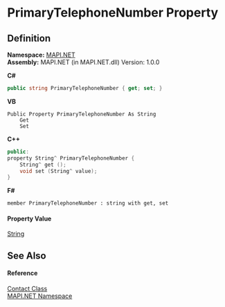 # PrimaryTelephoneNumber Property




## Definition
**Namespace:** <a href="5bef4637-66f8-16d4-e5f4-4d0da57a1538.md">MAPI.NET</a>  
**Assembly:** MAPI.NET (in MAPI.NET.dll) Version: 1.0.0

**C#**
``` C#
public string PrimaryTelephoneNumber { get; set; }
```
**VB**
``` VB
Public Property PrimaryTelephoneNumber As String
	Get
	Set
```
**C++**
``` C++
public:
property String^ PrimaryTelephoneNumber {
	String^ get ();
	void set (String^ value);
}
```
**F#**
``` F#
member PrimaryTelephoneNumber : string with get, set
```



#### Property Value
<a href="https://learn.microsoft.com/dotnet/api/system.string" target="_blank" rel="noopener noreferrer">String</a>

## See Also


#### Reference
<a href="15d9a756-dc0b-8a38-6c7c-2733a049e18c.md">Contact Class</a>  
<a href="5bef4637-66f8-16d4-e5f4-4d0da57a1538.md">MAPI.NET Namespace</a>  
